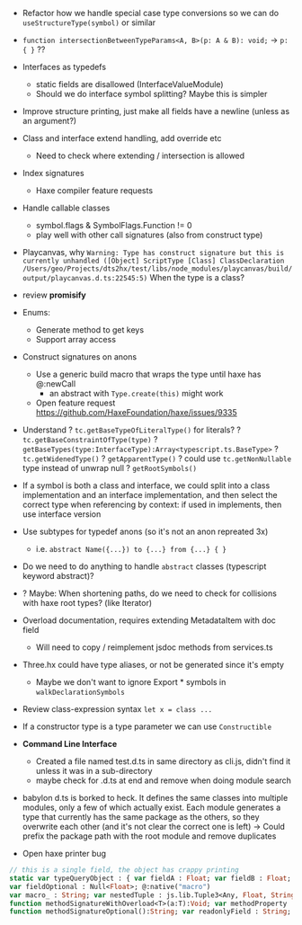 - Refactor how we handle special case type conversions so we can do `useStructureType(symbol)` or similar

- `function intersectionBetweenTypeParams<A, B>(p: A & B): void;` -> `p: { }` ??

- Interfaces as typedefs
	- static fields are disallowed (InterfaceValueModule)
	- Should we do interface symbol splitting? Maybe this is simpler

- Improve structure printing, just make all fields have a newline (unless as an argument?)

- Class and interface extend handling, add override etc
	- Need to check where extending / intersection is allowed

- Index signatures
	- Haxe compiler feature requests

- Handle callable classes
	- symbol.flags & SymbolFlags.Function != 0
	- play well with other call signatures (also from construct type)

- Playcanvas, why 
	`Warning: Type has construct signature but this is currently unhandled ([Object] ScriptType [Class] ClassDeclaration /Users/geo/Projects/dts2hx/test/libs/node_modules/playcanvas/build/output/playcanvas.d.ts:22545:5)`
	When the type is a class?

- review __promisify__

- Enums:
	- Generate method to get keys
	- Support array access

- Construct signatures on anons
	- Use a generic build macro that wraps the type until haxe has @:newCall
		- an abstract with `Type.create(this)` might work
	- Open feature request https://github.com/HaxeFoundation/haxe/issues/9335

- Understand
? `tc.getBaseTypeOfLiteralType()` for literals?
? `tc.getBaseConstraintOfType(type)`
? `getBaseTypes(type:InterfaceType):Array<typescript.ts.BaseType>`
? `tc.getWidenedType()`
? `getApparentType()`
? could use `tc.getNonNullable` type instead of unwrap null
? `getRootSymbols()`

- If a symbol is both a class and interface, we could split into a class implementation and an interface implementation, and then select the correct type when referencing by context: if used in implements, then use interface version 

- Use subtypes for typedef anons (so it's not an anon repreated 3x)
	- i.e. `abstract Name({...}) to {...} from {...} { }`

- Do we need to do anything to handle `abstract` classes (typescript keyword abstract)?

- ? Maybe: When shortening paths, do we need to check for collisions with haxe root types? (like Iterator)

- Overload documentation, requires extending MetadataItem with doc field
	- Will need to copy / reimplement jsdoc methods from services.ts

- Three.hx could have type aliases, or not be generated since it's empty
	- Maybe we don't want to ignore Export * symbols in `walkDeclarationSymbols`

- Review class-expression syntax `let x = class ...`

- If a constructor type is a type parameter we can use `Constructible`

- **Command Line Interface**
	- Created a file named test.d.ts in same directory as cli.js, didn't find it unless it was in a sub-directory
	- maybe check for .d.ts at end and remove when doing module search

- babylon d.ts is borked to heck. It defines the same classes into multiple modules, only a few of which actually exist. Each module generates a type that currently has the same package as the others, so they overwrite each other (and it's not clear the correct one is left)
	-> Could prefix the package path with the root module and remove duplicates

- Open haxe printer bug
```haxe
// this is a single field, the object has crappy printing
static var typeQueryObject : { var fieldA : Float; var fieldB : Float; var fieldArrayAlias : Array<String>; @:optional
var fieldOptional : Null<Float>; @:native("macro")
var macro_ : String; var nestedTuple : js.lib.Tuple3<Any, Float, String, js.lib.Tuple2<Any, Bool, Array<Bool>>>; var computedFieldName : String; var sub : { var a : Float; var b : Float; }; function methodSignatureComplex<T:(haxe.extern.EitherType<String, Float>)>(a:Float, ?opt:String):T; @:overload(function(a:Float):Void { })
function methodSignatureWithOverload<T>(a:T):Void; var methodProperty : (a:Any) -> Void; @:optional
function methodSignatureOptional():String; var readonlyField : String; };
```